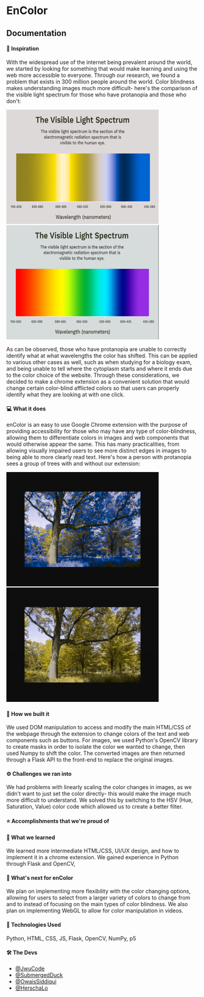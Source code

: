 # EnColor


## Documentation

#### 💭 Inspiration
With the widespread use of the internet being prevalent around the world, we started by looking for something that would make learning and using the web more accessible to everyone. Through our research, we found a problem that exists in 300 million people around the world. Color blindness makes understanding images much more difficult- here's the comparison of the visible light spectrum for those who have protanopia and those who don't:

<p float="left">
  <img src="https://github.com/OwaisSiddiqui/EnColor/blob/main/READMEimP.png?raw=true" width="400" height="300">
  <img src="https://github.com/OwaisSiddiqui/EnColor/blob/main/READMEim.png?raw=true" width="400"  height="300" /> 
</p>

As can be observed, those who have protanopia are unable to correctly identify what at what wavelengths the color has shifted. This can be applied to various other cases as well, such as when studying for a biology exam, and being unable to tell where the cytoplasm starts and where it ends due to the color choice of the website. Through these considerations, we decided to make a chrome extension as a convenient solution that would change certain color-blind afflicted colors so that users can properly identify what they are looking at with one click.

#### 💻 What it does
enColor is an easy to use Google Chrome extension with the purpose of providing accessibility for those who may have any type of color-blindness, allowing them to differentiate colors in images and web components that would otherwise appear the same. This has many practicalities, from allowing visually impaired users to see more distinct edges in images to being able to more clearly read text. Here's how a person with protanopia sees a group of trees with and without our extension:

<p float="left">
  <img src="https://github.com/OwaisSiddiqui/EnColor/blob/main/wenc.png?raw=true" width="400" height="300">
  <img src="https://github.com/OwaisSiddiqui/EnColor/blob/main/woenc.png?raw=true" width="400"  height="300" /> 
</p>


#### 🔧 How we built it
We used DOM manipulation to access and modify the main HTML/CSS of the webpage through the extension to change colors of the text and web components such as buttons. For images, we used Python's OpenCV library to create masks in order to isolate the color we wanted to change, then used Numpy to shift the color. The converted images are then returned through a Flask API to the front-end to replace the original images.

#### ⚙️ Challenges we ran into
We had problems with linearly scaling the color changes in images, as we didn't want to just set the color directly- this would make the image much more difficult to understand. We solved this by switching to the HSV (Hue, Saturation, Value) color code  which allowed us to create a better filter. 



#### ⭐️ Accomplishments that we're proud of



#### 🧠 What we learned
We learned more intermediate HTML/CSS, UI/UX design, and how to implement it in a chrome extension. We gained experience in Python through Flask and OpenCV, 

#### 👀 What's next for enColor
We plan on implementing more flexibility with the color changing options, allowing for users to select from a larger variety of colors to change from and to instead of focusing on the main types of color blindness. We also plan on implementing WebGL to allow for color manipulation in videos.

#### 💽 Technologies Used
Python, HTML, CSS, JS, Flask, OpenCV, NumPy, p5

#### 🛠 The Devs
- [@JwuCode](https://github.com/JwuCode)
- [@SubmergedDuck](https://github.com/SubmergedDuck)
- [@OwaisSiddiqui](https://github.com/OwaisSiddiqui)
- [@HerschaLo](https://github.com/HerschaLo)
